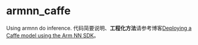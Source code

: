 # armnn_caffe
Using armnn do inference.
代码简要说明、**工程化方法**请参考博客[Deploying a Caffe model using the Arm NN SDK](https://blog.csdn.net/liugan528/article/details/80430760)。
